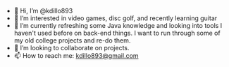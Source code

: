 - 👋 Hi, I’m @kdillo893
- 👀 I’m interested in video games, disc golf, and recently learning guitar
- 🌱 I’m currently refreshing some Java knowledge and looking into tools I haven't used before on back-end things. I want to run through some of my old college projects and re-do them.
- 💞️ I’m looking to collaborate on projects.
- 📫 How to reach me: kdillo893@gmail.com

<!---
kdillo893/kdillo893 is a ✨ special ✨ repository because its `README.md` (this file) appears on your GitHub profile.
You can click the Preview link to take a look at your changes.
--->
